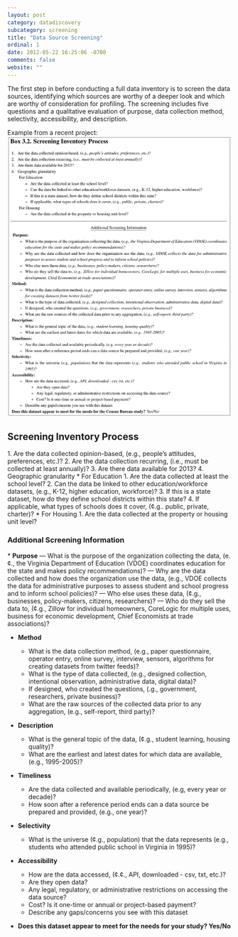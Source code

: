 ```yaml
---
layout: post
category: datadiscovery
subcategory: screening
title: "Data Source Screening"
ordinal: 1
date: 2012-05-22 16:25:06 -0700
comments: false
website: ""
---
```


The first step in before conducting a full data inventory is to screen the data sources, identifying which sources are worthy of a deeper look and which are worthy of consideration for profiling. The screening includes five questions and a qualitative evaluation of purpose, data collection method, selectivity, accessibility, and description.

Example from a recent project:
<img src="/images/DataSourceScreening.png" style="border-width:0px;" />

<h2>Screening Inventory Process</h2>
1. Are the data collected opinion-based, (e.g., people’s attitudes, preferences, etc.)?
2. Are the data collection recurring, (i.e., must be collected at least annually)?
3. Are there data available for 2013?
4. Geographic granularity
    * For Education
    1. Are the data collected at least the school level?
    2. Can the data be linked to other education/workforce datasets, (e.g., K-12, higher education, workforce)?
    3. If this is a state dataset, how do they define school districts within this state?
    4. If applicable, what types of schools does it cover, (¢.g.. public, private, charter)?
    * For Housing
    1. Are the data collected at the property or housing unit level?
    
<h3>Additional Screening Information</h3>
* <b>Purpose</b>
    — What is the purpose of the organization collecting the data, (e.¢., the Virginia Department of Education (VDOE) coordinates
education for the state and makes policy recommendations)?
    — Why are the data collected and how does the organization use the data, (e.g., VDOE collects the data for administrative
purposes to assess student and school progress and to inform school policies)?
    — Who else uses these data, (¢.g., businesses, policy-makers, citizens, researchers)?
    — Who do they sell the data to, (¢.g., Zillow for individual homeowners, CoreLogic for multiple uses, business for economic
development, Chief Economists at trade associations)?

* <b>Method</b>
    - What is the data collection method, (e.g., paper questionnaire, operator entry, online survey, interview, sensors, algorithms
for creating datasets from twitter feeds)?
    - What is the type of data collected, (e.g., designed collection, intentional observation, administrative data, digital data)?
    - If designed, who created the questions, (.g., government, researchers, private business)?
    - What are the raw sources of the collected data prior to any aggregation, (e.g., self-report, third party)?

* <b>Description</b>
    - What is the general topic of the data, (¢.g., student learning, housing quality)?
    - What are the earliest and latest dates for which data are available, (e.g., 1995-2005)?

* <b>Timeliness</b>
    - Are the data collected and available periodically, (e.g, every year or decade)?
    - How soon after a reference period ends can a data source be prepared and provided, (e.g., one year)?

* <b>Selectivity</b>
    - What is the universe (¢.g., population) that the data represents (e.g., students who attended public school in Virginia in
1995)?

* <b>Accessibility</b>
    - How are the data accessed, (¢.¢., API, downloaded - csv, txt, etc.)?
    - Are they open data?
    - Any legal, regulatory, or administrative restrictions on accessing the data source?
    - Cost? Is it one-time or annual or project-based payment?
    - Describe any gaps/concerns you see with this dataset

* <b>Does this dataset appear to meet for the needs for your study? Yes/No</b>
